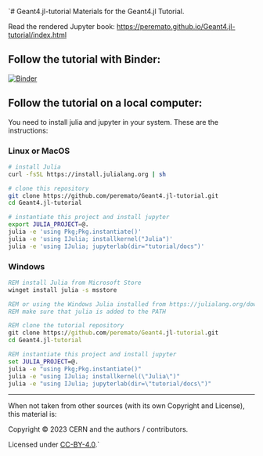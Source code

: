 `# Geant4.jl-tutorial
Materials for the Geant4.jl Tutorial.

Read the rendered Jupyter book: https://peremato.github.io/Geant4.jl-tutorial/index.html

## Follow the tutorial with Binder:
[![Binder](https://binderhub.ssl-hep.org/badge_logo.svg)](https://binderhub.ssl-hep.org/v2/gh/peremato/Geant4.jl-tutorial/HEAD?labpath=tutorial%2Fdocs%2F01-introduction.ipynb)

## Follow the tutorial on a local computer:
You need to install julia and jupyter in your system. These are the instructions:
### Linux or MacOS
```bash
# install Julia
curl -fsSL https://install.julialang.org | sh

# clone this repository
git clone https://github.com/peremato/Geant4.jl-tutorial.git
cd Geant4.jl-tutorial

# instantiate this project and install jupyter
export JULIA_PROJECT=@.
julia -e 'using Pkg;Pkg.instantiate()'
julia -e 'using IJulia; installkernel("Julia")'
julia -e 'using IJulia; jupyterlab(dir="tutorial/docs")'
``` 

### Windows
```cmd
REM install Julia from Microsoft Store
winget install julia -s msstore

REM or using the Windows Julia installed from https://julialang.org/downloads/
REM make sure that julia is added to the PATH

REM clone the tutorial repository
git clone https://github.com/peremato/Geant4.jl-tutorial.git
cd Geant4.jl-tutorial

REM instantiate this project and install jupyter
set JULIA_PROJECT=@.
julia -e "using Pkg;Pkg.instantiate()"
julia -e "using IJulia; installkernel(\"Julia\")"
julia -e "using IJulia; jupyterlab(dir=\"tutorial/docs\")"
```
- - -
When not taken from other sources (with its own Copyright and License), this material is:

Copyright © 2023 CERN and the authors / contributors.

Licensed under [CC-BY-4.0](./LICENSE).`